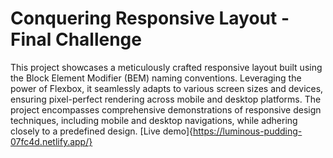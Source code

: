 # Conquering Responsive Layout - Final Challenge
This project showcases a meticulously crafted responsive layout built using the Block Element Modifier (BEM) naming conventions. Leveraging the power of Flexbox, it seamlessly adapts to various screen sizes and devices, ensuring pixel-perfect rendering across mobile and desktop platforms. The project encompasses comprehensive demonstrations of responsive design techniques, including mobile and desktop navigations, while adhering closely to a predefined design.
[Live demo]{https://luminous-pudding-07fc4d.netlify.app/}
